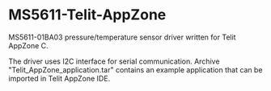 # MS5611-Telit-AppZone
MS5611-01BA03 pressure/temperature sensor driver written for Telit AppZone C.

The driver uses I2C interface for serial communication.
Archive "Telit_AppZone_application.tar" contains an example application that can be imported in Telit AppZone IDE.
